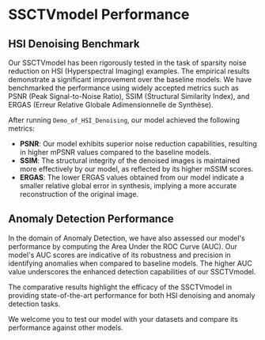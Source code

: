 # SSCTVmodel Performance

## HSI Denoising Benchmark

Our SSCTVmodel has been rigorously tested in the task of sparsity noise reduction on HSI (Hyperspectral Imaging) examples. The empirical results demonstrate a significant improvement over the baseline models. We have benchmarked the performance using widely accepted metrics such as PSNR (Peak Signal-to-Noise Ratio), SSIM (Structural Similarity Index), and ERGAS (Erreur Relative Globale Adimensionnelle de Synthèse).

After running `Demo_of_HSI_Denoising`, our model achieved the following metrics:

- **PSNR**: Our model exhibits superior noise reduction capabilities, resulting in higher mPSNR values compared to the baseline models.
- **SSIM**: The structural integrity of the denoised images is maintained more effectively by our model, as reflected by its higher mSSIM scores.
- **ERGAS**: The lower ERGAS values obtained from our model indicate a smaller relative global error in synthesis, implying a more accurate reconstruction of the original image.

## Anomaly Detection Performance

In the domain of Anomaly Detection, we have also assessed our model's performance by computing the Area Under the ROC Curve (AUC). Our model's AUC scores are indicative of its robustness and precision in identifying anomalies when compared to baseline models. The higher AUC value underscores the enhanced detection capabilities of our SSCTVmodel.

The comparative results highlight the efficacy of the SSCTVmodel in providing state-of-the-art performance for both HSI denoising and anomaly detection tasks.

We welcome you to test our model with your datasets and compare its performance against other models.

